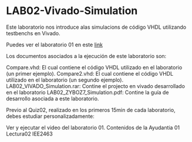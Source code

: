 # LAB02-Vivado-Simulation
Este laboratorio nos introduce alas simulacions de código VHDL utilizando testbenchs en Vivado.

Puedes ver el laboratorio 01 en este [link](https://youtu.be/QokZ1R7vCYQ)

Los documentos asociados a la ejecución de este laboratorio son:

Compare.vhd: El cual contiene el código VHDL utilizado en el laboratorio (un primer ejemplo).
Compare2.vhd: El cual contiene el código VHDL utilizado en el laboratorio (un segundo ejemplo).
LAB02_VIVADO_Simulation.rar: Contine el projecto en vivado desarrollado en el laboratorio
LAB02_ZYBOZ7_Simulation.pdf: Contine la guía de desarrollo asociada a este laboratorio.

Previo al Quiz02, realizado en los primeros 15min de cada laboratorio, debes estudiar personalizadamente:

Ver y ejecutar el video del laboratorio 01.
Contenidos de la Ayudantia 01
Lectura02 IEE2463
